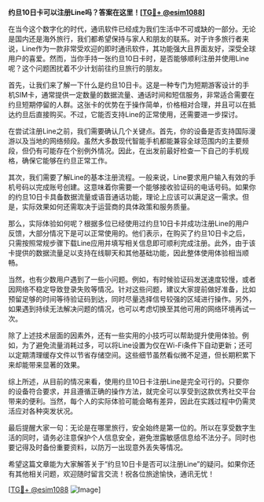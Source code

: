 **约旦10日卡可以注册Line吗？答案在这里！[[TG💪+ @esim1088](https://t.me/s/esim1088)]**

在当今这个数字化的时代，通讯软件已经成为我们生活中不可或缺的一部分。无论是国内还是海外旅行，我们都希望保持与家人和朋友的联系。对于许多旅行者来说，Line作为一款非常受欢迎的即时通讯软件，其功能强大且界面友好，深受全球用户的喜爱。然而，当你手持一张约旦10日卡时，是否能够顺利注册并使用Line呢？这个问题困扰着不少计划前往约旦旅行的朋友。

首先，让我们来了解一下什么是约旦10日卡。这是一种专门为短期游客设计的手机SIM卡，通常提供一定数量的数据流量、通话时间和短信服务，非常适合需要在约旦短期停留的人群。这张卡的优势在于操作简单，价格相对合理，并且可以在抵达约旦后直接购买。不过，它能否支持Line的正常使用，还需要进一步探讨。

在尝试注册Line之前，我们需要确认几个关键点。首先，你的设备是否支持国际漫游以及当地的网络频段。虽然大多数现代智能手机都能兼容全球范围内的主要频段，但仍有可能存在个别例外情况。因此，在出发前最好检查一下自己的手机规格，确保它能够在约旦正常工作。

其次，我们需要了解Line的基本注册流程。一般来说，Line要求用户输入有效的手机号码以完成账号创建。这意味着你需要一个能够接收验证码的电话号码。如果你的约旦10日卡具备数据流量或语音通话功能，理论上应该可以满足这一需求。但是，实际效果如何还需取决于运营商的具体政策和服务质量。

那么，实际体验如何呢？根据多位已经使用过约旦10日卡并成功注册Line的用户反馈，大部分情况下是可以正常使用的。他们表示，在购买了约旦10日卡之后，只需按照常规步骤下载Line应用并填写相关信息即可顺利完成注册。此外，由于该卡提供的数据流量足以支持在线聊天和其他基础功能，因此整体使用体验相当顺畅。

当然，也有少数用户遇到了一些小问题。例如，有时候验证码发送速度较慢，或者因网络不稳定导致登录失败等情况。针对这些问题，建议大家提前做好准备，比如预留足够的时间等待验证码到达，同时尽量选择信号较强的区域进行操作。另外，如果遇到持续无法解决问题的情况，也可以考虑切换至其他可用的网络环境再试一次。

除了上述技术层面的因素外，还有一些实用的小技巧可以帮助提升使用体验。例如，为了避免流量消耗过多，可以将Line设置为仅在Wi-Fi条件下自动更新；还可以定期清理缓存文件以节省存储空间。这些细节虽然看似微不足道，但长期积累下来却能带来显著的效果。

综上所述，从目前的情况来看，使用约旦10日卡注册Line是完全可行的。只要你的设备符合要求，并且遵循正确的操作方法，就完全可以享受到这款优秀社交平台带来的便利。当然，每个人的实际体验可能会略有差异，因此在实践过程中仍需灵活应对各种突发状况。

最后提醒大家一句：无论是在哪里旅行，安全始终是第一位的。所以在享受数字生活的同时，请务必注意保护个人信息安全，避免泄露敏感信息给不法分子。同时也要记得及时备份重要资料，以防万一出现意外丢失等情况。

希望这篇文章能为大家解答关于“约旦10日卡是否可以注册Line”的疑问。如果你还有其他相关问题，欢迎随时留言交流！祝各位旅途愉快，通讯无忧！

[[TG💪+ @esim1088](https://t.me/s/esim1088) ![Image](https://i.postimg.cc/4NQfJmqS/Snipaste-2025-05-13-00-14-12.png)]
